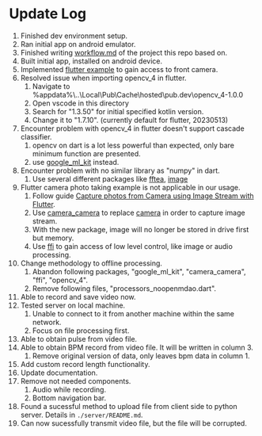 # Update Log

1. Finished dev environment setup.
2. Ran initial app on android emulator.
3. Finished writing [workflow.md](https://github.com/belongtothenight/WPD-on-phone/blob/main/workflow.md) of the project this repo based on.
4. Built initial app, installed on android device.
5. Implemented [flutter example](https://docs.flutter.dev/cookbook/plugins/picture-using-camera) to gain access to front camera.
6. Resolved issue when importing opencv_4 in flutter.
   1. Navigate to %appdata%\\..\Local\Pub\Cache\hosted\pub.dev\opencv_4-1.0.0
   2. Open vscode in this directory
   3. Search for "1.3.50" for initial specified kotlin version.
   4. Change it to "1.7.10". (currently default for flutter, 20230513)
7. Encounter problem with opencv_4 in flutter doesn't support cascade classifier.
   1. opencv on dart is a lot less powerful than expected, only bare minimum function are presented.
   2. use [google_ml_kit](https://pub.dev/packages/google_ml_kit) instead.
8. Encounter problem with no similar library as "numpy" in dart.
   1. Use several different packages like [fftea](https://pub.dev/packages/fftea), [image](https://pub.dev/packages/image)
9. Flutter camera photo taking example is not applicable in our usage.
   1. Follow guide [Capture photos from Camera using Image Stream with Flutter](https://medium.com/@hugand/capture-photos-from-camera-using-image-stream-with-flutter-e9af94bc2bee).
   2. Use [camera_camera](https://pub.dev/packages/camera_camera) to replace [camera](https://pub.dev/packages/camera) in order to capture image stream.
   3. With the new package, image will no longer be stored in drive first but memory.
   4. Use [ffi](https://pub.dev/packages/ffi) to gain access of low level control, like image or audio processing.
10. Change methodology to offline processing.
    1. Abandon following packages, "google_ml_kit", "camera_camera", "ffi", "opencv_4".
    2. Remove following files, "processors_noopenmdao.dart".
11. Able to record and save video now.
12. Tested server on local machine.
    1. Unable to connect to it from another machine within the same network.
    2. Focus on file processing first.
13. Able to obtain pulse from video file.
14. Able to obtain BPM record from video file. It will be written in column 3.
    1. Remove original version of data, only leaves bpm data in column 1.
15. Add custom record length functionality.
16. Update documentation.
17. Remove not needed components.
    1. Audio while recording.
    2. Bottom navigation bar.
18. Found a sucessful method to upload file from client side to python server. Details in ```./server/README.md```.
19. Can now sucessfully transmit video file, but the file will be corrupted.